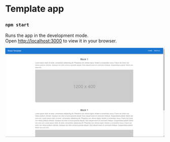 # Template app

### `npm start`

Runs the app in the development mode.\
Open [http://localhost:3000](http://localhost:3000) to view it in your browser.


![screenshot](https://github.com/lxnewayfarer/react-template/blob/main/screenshots/image.png)
